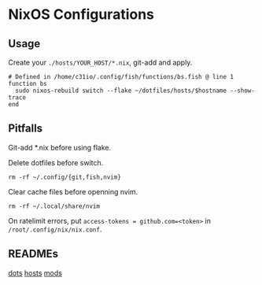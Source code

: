 # NixOS Configurations

## Usage

Create your `./hosts/YOUR_HOST/*.nix`, git-add and apply.

```fish
# Defined in /home/c31io/.config/fish/functions/bs.fish @ line 1
function bs
  sudo nixos-rebuild switch --flake ~/dotfiles/hosts/$hostname --show-trace
end
```
## Pitfalls

Git-add *.nix before using flake.

Delete dotfiles before switch.

```fish
rm -rf ~/.config/{git,fish,nvim}
```

Clear cache files before openning nvim.

```fish
rm -rf ~/.local/share/nvim
```

On ratelimit errors, put `access-tokens = github.com=<token>` in `/root/.config/nix/nix.conf`.

## READMEs

[dots](./dots/README.md)
[hosts](./hosts/README.md)
[mods](./mods/README.md)
